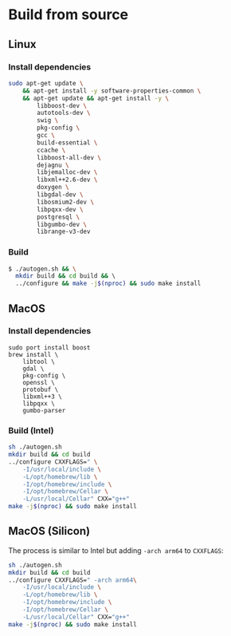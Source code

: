 # Build from source

## Linux

### Install dependencies

```sh
sudo apt-get update \
    && apt-get install -y software-properties-common \
    && apt-get update && apt-get install -y \
        libboost-dev \
        autotools-dev \
        swig \
        pkg-config \
        gcc \
        build-essential \
        ccache \
        libboost-all-dev \
        dejagnu \
        libjemalloc-dev \
        libxml++2.6-dev \
        doxygen \
        libgdal-dev \
        libosmium2-dev \
        libpqxx-dev \
        postgresql \
        libgumbo-dev \
        librange-v3-dev
```

### Build 

```sh
$ ./autogen.sh && \
  mkdir build && cd build && \ 
  ../configure && make -j$(nproc) && sudo make install
```

## MacOS

### Install dependencies

```
sudo port install boost
brew install \
    libtool \
    gdal \
    pkg-config \
    openssl \
    protobuf \
    libxml++3 \
    libpqxx \
    gumbo-parser
```

### Build (Intel)

```sh
sh ./autogen.sh
mkdir build && cd build
../configure CXXFLAGS=" \
    -I/usr/local/include \
    -L/opt/homebrew/lib \
    -I/opt/homebrew/include \
    -I/opt/homebrew/Cellar \
    -L/usr/local/Cellar" CXX="g++"
make -j$(nproc) && sudo make install
```

## MacOS (Silicon)

The process is similar to Intel but adding `-arch arm64` to `CXXFLAGS`:

```sh
sh ./autogen.sh
mkdir build && cd build
../configure CXXFLAGS=" -arch arm64\
    -I/usr/local/include \
    -L/opt/homebrew/lib \
    -I/opt/homebrew/include \
    -I/opt/homebrew/Cellar \
    -L/usr/local/Cellar" CXX="g++"
make -j$(nproc) && sudo make install
```

